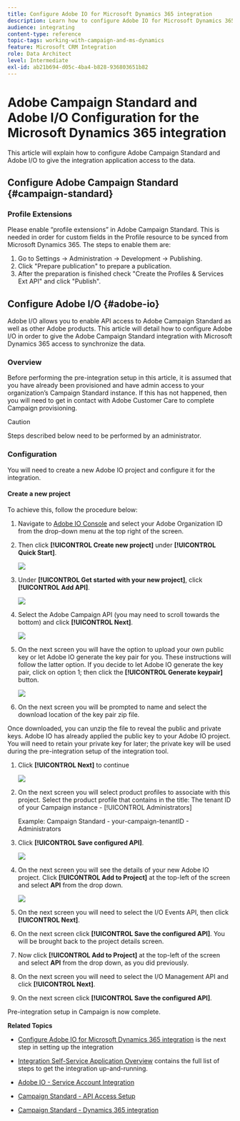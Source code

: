 ```yaml
---
title: Configure Adobe IO for Microsoft Dynamics 365 integration
description: Learn how to configure Adobe IO for Microsoft Dynamics 365 integration.
audience: integrating
content-type: reference
topic-tags: working-with-campaign-and-ms-dynamics
feature: Microsoft CRM Integration
role: Data Architect
level: Intermediate
exl-id: ab21b694-d05c-4ba4-b828-936803651b82
---
```

# Adobe Campaign Standard and Adobe I/O Configuration for the Microsoft Dynamics 365 integration

This article will explain how to configure Adobe Campaign Standard and Adobe I/O to give the integration application access to the data.

## Configure Adobe Campaign Standard {#campaign-standard}

### Profile Extensions

Please enable “profile extensions” in Adobe Campaign Standard.   This is needed in order for custom fields in the Profile resource to be synced from Microsoft Dynamics 365.   The steps to enable them are:

1. Go to Settings -> Administration -> Development -> Publishing.
1. Click "Prepare publication" to prepare a publication.
1. After the preparation is finished check "Create the Profiles & Services Ext API" and click "Publish".

## Configure Adobe I/O {#adobe-io}

Adobe I/O allows you to enable API access to Adobe Campaign Standard as well as other Adobe products.   This article will detail how to configure Adobe I/O in order to give the Adobe Campaign Standard integration with Microsoft Dynamics 365 access to synchronize the data.

### Overview

Before performing the pre-integration setup in this article, it is assumed that you have already been provisioned and have admin access to your organization’s Campaign Standard instance.  If this has not happened, then you will need to get in contact with Adobe Customer Care to complete Campaign provisioning.

>[!CAUTION]
>
>Steps described below need to be performed by an administrator.

### Configuration

You will need to create a new Adobe IO project and configure it for the integration.

#### Create a new project

To achieve this, follow the procedure below:

1. Navigate to [Adobe IO Console](https://console.adobe.io/home#) and select your Adobe Organization ID from the drop-down menu at the top right of the screen.

1. Then click **[!UICONTROL Create new project]** under **[!UICONTROL Quick Start]**.

    ![](assets/adobeIO1.png)

1. Under **[!UICONTROL Get started with your new project]**, click **[!UICONTROL Add API]**.

    ![](assets/adobeIO2.png)

1. Select the Adobe Campaign API (you may need to scroll towards the bottom) and click **[!UICONTROL Next]**.

    ![](assets/adobeIO3.png)

1. On the next screen you will have the option to upload your own public key or let Adobe IO generate the key pair for you. These instructions will follow the latter option. If you decide to let Adobe IO generate the key pair, click on option 1; then click the **[!UICONTROL Generate keypair]** button.

    ![](assets/adobeIO4.png)

1. On the next screen you will be prompted to name and select the download location of the key pair zip file.

Once downloaded, you can unzip the file to reveal the public and private keys. Adobe IO has already applied the public key to your Adobe IO project. You will need to retain your private key for later; the private key will be used during the pre-integration setup of the integration tool.

1. Click **[!UICONTROL Next]** to continue

    ![](assets/adobeIO5.png)

1. On the next screen you will select product profiles to associate with this project. Select the product profile that contains in the title: The tenant ID of your Campaign instance - [!UICONTROL Administrators] 

    Example: Campaign Standard - your-campaign-tenantID - Administrators

1. Click **[!UICONTROL Save configured API]**.

    ![](assets/adobeIO6.png)

1. On the next screen you will see the details of your new Adobe IO project. Click **[!UICONTROL Add to Project]** at the top-left of the screen and select **API** from the drop down.

    ![](assets/adobeIO7.png)

1. On the next screen you will need to select the I/O Events API, then click **[!UICONTROL Next]**.

1. On the next screen click **[!UICONTROL Save the configured API]**.  You will be brought back to the project details screen.

1. Now click **[!UICONTROL Add to Project]** at the top-left of the screen and select **API** from the drop down, as you did previously.

1. On the next screen you will need to select the I/O Management API and click **[!UICONTROL Next]**.

1. On the next screen click **[!UICONTROL Save the configured API]**.

Pre-integration setup in Campaign is now complete.  

**Related Topics** 

* [Configure Adobe IO for Microsoft Dynamics 365 integration](../../integrating/using/d365-acs-configure-adobe-io.md) is the next step in setting up the integration
* [Integration Self-Service Application Overview](../../integrating/using/d365-acs-self-service-app-quick-start-guide.md) contains the full list of steps to get the integration up-and-running.


* [Adobe IO - Service Account Integration](https://www.adobe.io/authentication/auth-methods.html#!AdobeDocs/adobeio-auth/master/AuthenticationOverview/ServiceAccountIntegration.md)
* [Campaign Standard - API Access Setup](../../api/using/setting-up-api-access.md)
* [Campaign Standard - Dynamics 365 integration](../../integrating/using/d365-acs-configure-d365.md)
